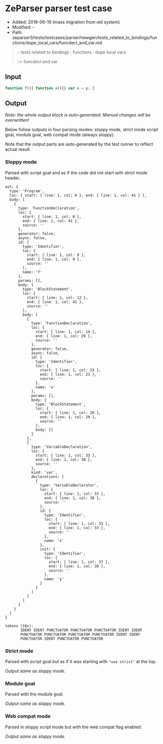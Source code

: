 # ZeParser parser test case

- Added: 2019-06-19 (mass migration from old system)
- Modified: -
- Path: zeparser3/tests/testcases/parser/newgen/tests_related_to_bindings/functions/dupe_local_vars/funcdecl_and_var.md

> :: tests related to bindings : functions : dupe local vars
>
> ::> funcdecl and var

## Input

`````js
function f(){ function x(){} var x = y; }
`````

## Output

_Note: the whole output block is auto-generated. Manual changes will be overwritten!_

Below follow outputs in four parsing modes: sloppy mode, strict mode script goal, module goal, web compat mode (always sloppy).

Note that the output parts are auto-generated by the test runner to reflect actual result.

### Sloppy mode

Parsed with script goal and as if the code did not start with strict mode header.

`````
ast: {
  type: 'Program',
  loc: { start: { line: 1, col: 0 }, end: { line: 1, col: 41 } },
  body: [
    {
      type: 'FunctionDeclaration',
      loc: {
        start: { line: 1, col: 0 },
        end: { line: 1, col: 41 },
        source: ''
      },
      generator: false,
      async: false,
      id: {
        type: 'Identifier',
        loc: {
          start: { line: 1, col: 9 },
          end: { line: 1, col: 9 },
          source: ''
        },
        name: 'f'
      },
      params: [],
      body: {
        type: 'BlockStatement',
        loc: {
          start: { line: 1, col: 12 },
          end: { line: 1, col: 41 },
          source: ''
        },
        body: [
          {
            type: 'FunctionDeclaration',
            loc: {
              start: { line: 1, col: 14 },
              end: { line: 1, col: 29 },
              source: ''
            },
            generator: false,
            async: false,
            id: {
              type: 'Identifier',
              loc: {
                start: { line: 1, col: 23 },
                end: { line: 1, col: 23 },
                source: ''
              },
              name: 'x'
            },
            params: [],
            body: {
              type: 'BlockStatement',
              loc: {
                start: { line: 1, col: 26 },
                end: { line: 1, col: 29 },
                source: ''
              },
              body: []
            }
          },
          {
            type: 'VariableDeclaration',
            loc: {
              start: { line: 1, col: 33 },
              end: { line: 1, col: 38 },
              source: ''
            },
            kind: 'var',
            declarations: [
              {
                type: 'VariableDeclarator',
                loc: {
                  start: { line: 1, col: 33 },
                  end: { line: 1, col: 38 },
                  source: ''
                },
                id: {
                  type: 'Identifier',
                  loc: {
                    start: { line: 1, col: 33 },
                    end: { line: 1, col: 33 },
                    source: ''
                  },
                  name: 'x'
                },
                init: {
                  type: 'Identifier',
                  loc: {
                    start: { line: 1, col: 37 },
                    end: { line: 1, col: 38 },
                    source: ''
                  },
                  name: 'y'
                }
              }
            ]
          }
        ]
      }
    }
  ]
}

tokens (18x):
       IDENT IDENT PUNCTUATOR PUNCTUATOR PUNCTUATOR IDENT IDENT
       PUNCTUATOR PUNCTUATOR PUNCTUATOR PUNCTUATOR IDENT IDENT
       PUNCTUATOR IDENT PUNCTUATOR PUNCTUATOR
`````

### Strict mode

Parsed with script goal but as if it was starting with `"use strict"` at the top.

_Output same as sloppy mode._

### Module goal

Parsed with the module goal.

_Output same as sloppy mode._

### Web compat mode

Parsed in sloppy script mode but with the web compat flag enabled.

_Output same as sloppy mode._
